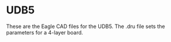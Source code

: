 UDB5
====

These are the Eagle CAD files for the UDB5. The .dru file sets the parameters for a 4-layer board. 
